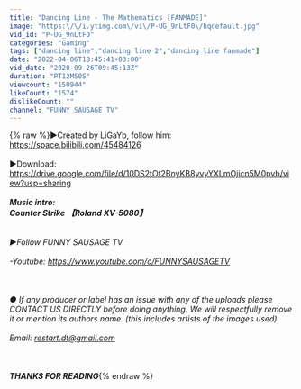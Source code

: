 ```yaml
---
title: "Dancing Line - The Mathematics [FANMADE]"
image: "https:\/\/i.ytimg.com\/vi\/P-UG_9nLtF0\/hqdefault.jpg"
vid_id: "P-UG_9nLtF0"
categories: "Gaming"
tags: ["dancing line","dancing line 2","dancing line fanmade"]
date: "2022-04-06T18:45:41+03:00"
vid_date: "2020-09-26T09:45:13Z"
duration: "PT12M50S"
viewcount: "150944"
likeCount: "1574"
dislikeCount: ""
channel: "FUNNY SAUSAGE TV"
---
```

{% raw %}►Created by LiGaYb, follow him:<br /><a rel="nofollow" target="blank" href="https://space.bilibili.com/45484126">https://space.bilibili.com/45484126</a><br /><br />►Download: <br /><a rel="nofollow" target="blank" href="https://drive.google.com/file/d/10DS2tOt2BnyKB8yvyYXLmOjicn5M0pvb/view?usp=sharing">https://drive.google.com/file/d/10DS2tOt2BnyKB8yvyYXLmOjicn5M0pvb/view?usp=sharing</a><br />_______________________________________________________________________<br />Music intro:<br />Counter Strike 【Roland XV-5080】<br /><br />________________________________________________________________________<br />►Follow FUNNY SAUSAGE TV<br /><br />-Youtube: <a rel="nofollow" target="blank" href="https://www.youtube.com/c/FUNNYSAUSAGETV">https://www.youtube.com/c/FUNNYSAUSAGETV</a><br /><br /><br /><br />● If any producer or label has an issue with any of the uploads please CONTACT US DIRECTLY before doing anything. We will respectfully remove it or mention its authors name. (this includes artists of the images used)<br /><br />Email: restart.dt@gmail.com<br /><br /><br /><br />______________THANKS FOR READING_______________{% endraw %}
